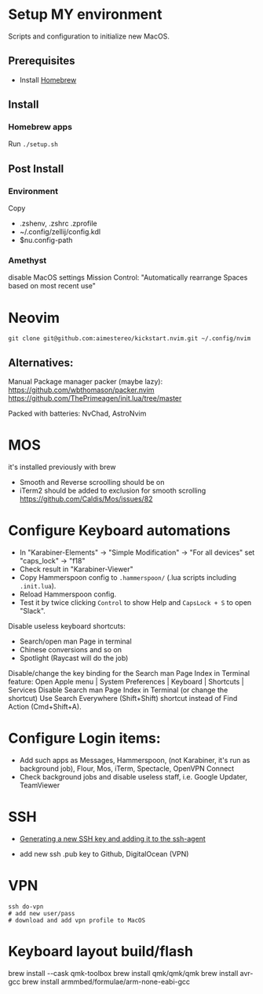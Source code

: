 # Setup MY environment

Scripts and configuration to initialize new MacOS.

## Prerequisites

- Install [Homebrew](https://brew.sh)

## Install

### Homebrew apps

Run `./setup.sh`

## Post Install

### Environment

Copy

- .zshenv, .zshrc .zprofile
- ~/.config/zellij/config.kdl
- $nu.config-path

### Amethyst

disable MacOS settings Mission Control: "Automatically rearrange Spaces based on most recent use"

# Neovim

```shell
git clone git@github.com:aimestereo/kickstart.nvim.git ~/.config/nvim
```

## Alternatives:

Manual
Package manager packer (maybe lazy): https://github.com/wbthomason/packer.nvim
https://github.com/ThePrimeagen/init.lua/tree/master

Packed with batteries: NvChad, AstroNvim

# MOS

it's installed previously with brew

- Smooth and Reverse scroolling should be on
- iTerm2 should be added to exclusion for smooth scrolling https://github.com/Caldis/Mos/issues/82

# Configure Keyboard automations

- In "Karabiner-Elements" -> "Simple Modification" -> "For all devices" set "caps_lock" -> "f18"
- Check result in "Karabiner-Viewer"
- Copy Hammerspoon config to `.hammerspoon/` (.lua scripts including `.init.lua`).
- Reload Hammerspoon config.
- Test it by twice clicking `Control` to show Help and `CapsLock + S` to open "Slack".

Disable useless keyboard shortcuts:

- Search/open man Page in terminal
- Chinese conversions and so on
- Spotlight (Raycast will do the job)

Disable/change the key binding for the Search man Page Index in Terminal feature:
Open Apple menu | System Preferences | Keyboard | Shortcuts | Services
Disable Search man Page Index in Terminal (or change the shortcut)
Use Search Everywhere (Shift+Shift) shortcut instead of Find Action (Cmd+Shift+A).

# Configure Login items:

- Add such apps as Messages, Hammerspoon, (not Karabiner, it's run as background job), Flour, Mos, iTerm, Spectacle, OpenVPN Connect
- Check background jobs and disable useless staff, i.e. Google Updater, TeamViewer

# SSH

- [Generating a new SSH key and adding it to the ssh-agent](https://docs.github.com/en/authentication/connecting-to-github-with-ssh/generating-a-new-ssh-key-and-adding-it-to-the-ssh-agent)

- add new ssh .pub key to Github, DigitalOcean (VPN)

# VPN

```shell
ssh do-vpn
# add new user/pass
# download and add vpn profile to MacOS
```

# Keyboard layout build/flash

brew install --cask qmk-toolbox
brew install qmk/qmk/qmk
brew install avr-gcc
brew install armmbed/formulae/arm-none-eabi-gcc
